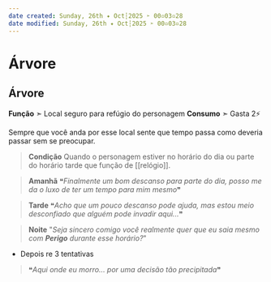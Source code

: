 ```yaml
---
date created: Sunday, 26th ✦ Oct┆2025 ➣ 00▫03▫28
date modified: Sunday, 26th ✦ Oct┆2025 ➣ 00▫03▫28
---
```


# Árvore
## Árvore
**Função** ➣ Local seguro para refúgio do personagem 
**Consumo** ➣ Gasta 2⚡

Sempre que você anda por esse local sente que tempo passa como deveria passar sem se preocupar.

> **Condição**
> Quando o personagem estiver no horário do dia ou parte do horário tarde que função de [[relógio]].

> **Amanhã**
> ❝*Finalmente um bom descanso para parte do dia, posso me da o luxo de ter um tempo para mim mesmo*❞

> **Tarde**
> ❝*Acho que um pouco descanso pode ajuda, mas estou meio desconfiado que alguém pode invadir aqui...*❞

> **Noite**
> "*Seja sincero comigo você realmente quer que eu saia mesmo com **Perigo** durante esse horário?*"

- Depois re 3 tentativas 

> ❝*Aqui onde eu morro... por uma decisão tão precipitada*❞